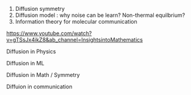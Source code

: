 1. Diffusion symmetry
2. Diffusion model :  why noise can be learn?  Non-thermal equilbrium? 
3. Information theory for molecular communication

https://www.youtube.com/watch?v=gTSsJx4ikZ8&ab_channel=InsightsintoMathematics





Diffusion in Physics



Diffusion in ML



Diffusion in Math / Symmetry



Diffuion in communication
